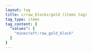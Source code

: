 ```yaml
---
layout: tag
title: c/raw_blocks/gold (items tag)
tag_type: items
tag_content: {
  "values": [
    "minecraft:raw_gold_block"
  ]
}
---
```

